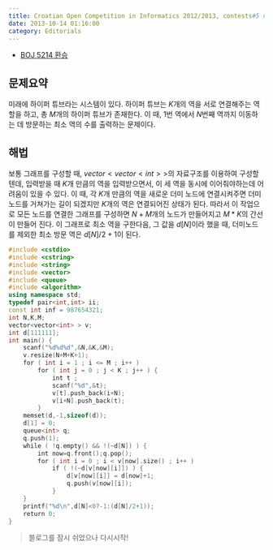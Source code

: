 ```yaml
---
title: Croatian Open Competition in Informatics 2012/2013, contests#5 no.4 HIPERCIJEVI
date: 2013-10-14 01:16:00
category: Editorials
---
```


* [BOJ 5214 환승](http://acmicpc.net/problem/5214)

## 문제요약

미래에 하이퍼 튜브라는 시스템이 있다. 하이퍼 튜브는 $K$개의 역을 서로 연결해주는 역할을 하고, 총 $M$개의 하이퍼 튜브가 존재한다. 이 때, 1번 역에서 $N$번째 역까지 이동하는 데 방문하는 최소 역의 수를 출력하는 문제이다.

## 해법

보통 그래프를 구성할 때, $vector<vector<int> >$의 자료구조를 이용하여 구성할텐데, 입력받을 때 $K$개 만큼의 역을 입력받으면서, 이 세 역을 동시에 이어줘야하는데 어려움이 있을 수 있다. 이 때, 각 $K$개 만큼의 역을 새로운 더미 노드에 연결시켜주면 더미노드를 거쳐가는 길이 되겠지만 $K$개의 역은 연결되어진 상태가 된다. 따라서 이 작업으로 모든 노드를 연결한 그래프를 구성하면 $N+M$개의 노드가 만들어지고 $M*K$의 간선이 만들어 진다. 이 그래프로 최소 역을 구한다음, 그 값을 $d[N]$이라 했을 때, 더미노드를 제외한 최소 방문 역은 $d[N]/2+1$이 된다. 

```cpp
#include <cstdio>
#include <cstring>
#include <string>
#include <vector>
#include <queue>
#include <algorithm>
using namespace std;
typedef pair<int,int> ii;
const int inf = 987654321;
int N,K,M;
vector<vector<int> > v;
int d[111111];
int main() {
    scanf("%d%d%d",&N,&K,&M);
    v.resize(N+M+K+1);
    for ( int i = 1 ; i <= M ; i++ )
        for ( int j = 0 ; j < K ; j++ ) {
            int t ;
            scanf("%d",&t);
            v[t].push_back(i+N);
            v[i+N].push_back(t);
        }
    memset(d,-1,sizeof(d));
    d[1] = 0;
    queue<int> q;
    q.push(1);
    while ( !q.empty() && !(~d[N]) ) {
        int now=q.front();q.pop();
        for ( int i = 0 ; i < v[now].size() ; i++ )
            if ( !(~d[v[now][i]]) ) {
                d[v[now][i]] = d[now]+1;
                q.push(v[now][i]);
            }
    }
    printf("%d\n",d[N]<0?-1:(d[N]/2+1));
    return 0;
}
```

> 블로그를 잠시 쉬었으나 다시시작!
